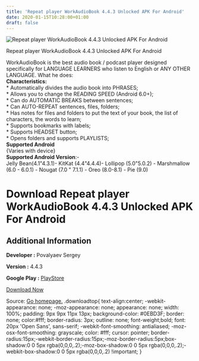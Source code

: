 ```yaml
---
title: 'Repeat player WorkAudioBook 4.4.3 Unlocked APK For Android'
date: 2020-01-15T10:28:00+01:00
draft: false
---
```


![Repeat player WorkAudioBook 4.4.3 Unlocked APK For Android](https://i0.wp.com/apkhome.net/wp-content/uploads/2020/01/Repeat-player-WorkAudioBook-4.4.3-Unlocked.png "Repeat player WorkAudioBook 4.4.3 Unlocked APK For Android")

  

Repeat player WorkAudioBook 4.4.3 Unlocked APK For Android

WorkAudioBook is the best audio book / podcast player designed specifically for LANGUAGE LEARNERS who listen to English or ANY OTHER LANGUAGE. What he does:  
**Characteristics:**  
\* Automatically divides the audio book into PHRASES;  
\* Allows you to change the READING SPEED (Android 6.0+);  
\* Can do AUTOMATIC BREAKS between sentences;  
\* Can AUTO-REPEAT sentences, files, folders;  
\* Has notes for files and folders to put the text of your book, the list of characters, the words to learn;  
\* Supports bookmarks with labels;  
\* Supports HEADSET button;  
\* Opens folders and supports PLAYLISTS;  
**Supported Android**  
{Varies with device}  
**Supported Android Version**:-  
Jelly Bean(4.1"4.3.1)- KitKat (4.4"4.4.4)- Lollipop (5.0"5.0.2) - Marshmallow (6.0 - 6.0.1) - Nougat (7.0 " 7.1.1) - Oreo (8.0-8.1) - Pie (9.0)

Download Repeat player WorkAudioBook 4.4.3 Unlocked APK For Android
===================================================================

Additional Information
----------------------

**Developer :** Povalyaev Sergey

**Version :** 4.4.3

**Google Play :** [PlayStore](https://play.google.com/store/apps/details?id=com.povalyaev.WorkAudioBook)

  

[Download Now](https://store4app.co/post/repeat-player-workaudiobook-4-4-3-unlocked-apk-for-android_1579075388)

  
Source: [Go homepage.](https://store4app.co/post/repeat-player-workaudiobook-4-4-3-unlocked-apk-for-android_1579075388) .downloadtop{ text-align:center; -webkit-appearance: none; -moz-appearance: none; appearance: none; width: 100%; padding: 9px 9px 11px 13px; background-color: #0EBD3F; border: none; color:#fff; border-radius: 3px; outline: none; font-weight;bold; font: 20px 'Open Sans', sans-serif; -webkit-font-smoothing: antialiased; -moz-osx-font-smoothing: grayscale; color: #fff; cursor: pointer; border-radius:15px;-webkit-border-radius:15px;-moz-border-radius:5px;box-shadow:0 0 5px rgba(0,0,0,.2);-moz-box-shadow:0 0 5px rgba(0,0,0,.2);-webkit-box-shadow:0 0 5px rgba(0,0,0,.2) !important; }
